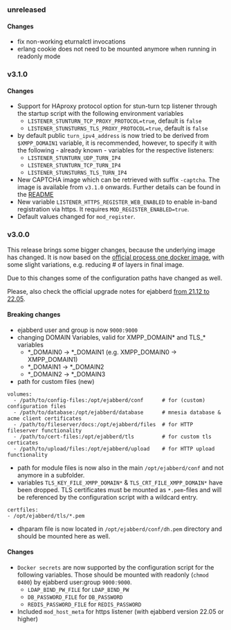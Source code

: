 ### unreleased

#### Changes
* fix non-working eturnalctl invocations
* erlang cookie does not need to be mounted anymore when running in readonly mode

### v3.1.0

#### Changes
* Support for HAproxy protocol option for stun-turn tcp listener through the startup script with the following environment variables
  * `LISTENER_STUNTURN_TCP_PROXY_PROTOCOL=true`, default is `false`
  * `LISTENER_STUNSTURNS_TLS_PROXY_PROTOCOL=true`, default is `false`
* by default public `turn_ipv4_address` is now tried to be derived from `$XMPP_DOMAIN1` variable, it is recommended, however, to specify it with the following - already known - variables for the respective listeners:
  * `LISTENER_STUNTURN_UDP_TURN_IP4`
  * `LISTENER_STUNTURN_TCP_TURN_IP4`
  * `LISTENER_STUNSTURNS_TLS_TURN_IP4`
* New CAPTCHA image which can be retrieved with suffix `-captcha`. The image is available from `v3.1.0` onwards. Further details can be found in the [README](https://github.com/sando38/docker-ejabberd-multiarch#CAPTCHA)
* New variable `LISTENER_HTTPS_REGISTER_WEB_ENABLED` to enable in-band registration via https. It requires `MOD_REGISTER_ENABLED=true`.
* Default values changed for `mod_register`.

### v3.0.0

This release brings some bigger changes, because the underlying image has changed. It is now based on the [official process one docker image](https://github.com/processone/ejabberd/blob/master/.github/container/Dockerfile), with some slight variations, e.g. reducing # of layers in final image.

Due to this changes some of the configuration paths have changed as well.

Please, also check the official upgrade notes for ejabberd [from 21.12 to 22.05](https://docs.ejabberd.im/admin/upgrade/from_21.12_to_22.05/).

#### Breaking changes
* ejabberd user and group is now `9000:9000`
* changing DOMAIN Variables, valid for XMPP_DOMAIN* and TLS_* variables
  * *_DOMAIN0 -> *_DOMAIN1 (e.g. XMPP_DOMAIN0 -> XMPP_DOMAIN1)
  * *_DOMAIN1 -> *_DOMAIN2
  * *_DOMAIN2 -> *_DOMAIN3
* path for custom files (new)
```
volumes:
  - /path/to/config-files:/opt/ejabberd/conf      # for (custom) configuration files
  - /path/to/database:/opt/ejabberd/database      # mnesia database & acme client certificates
  - /path/to/fileserver/docs:/opt/ejabberd/files  # for HTTP fileserver functionality
  - /path/to/cert-files:/opt/ejabberd/tls         # for custom tls certicates
  - /path/to/upload/files:/opt/ejabberd/upload    # for HTTP upload functionality
```
* path for module files is now also in the main `/opt/ejabberd/conf` and not anymore in a subfolder.
* variables `TLS_KEY_FILE_XMPP_DOMAIN*` & `TLS_CRT_FILE_XMPP_DOMAIN*` have been dropped. TLS certificates must be mounted as `*.pem`-files and will be referenced by the configuration script with a wildcard entry.
```
certfiles:
- /opt/ejabberd/tls/*.pem
```
* dhparam file is now located in `/opt/ejabberd/conf/dh.pem` directory and should be mounted here as well.

#### Changes
* `Docker secrets` are now supported by the configuration script for the following variables. Those should be mounted with readonly (`chmod 0400`) by ejabberd user:group `9000:9000`.
  * `LDAP_BIND_PW_FILE` for `LDAP_BIND_PW`
  * `DB_PASSWORD_FILE` for `DB_PASSWORD`
  * `REDIS_PASSWORD_FILE` for `REDIS_PASSWORD`
* Included `mod_host_meta` for https listener (with ejabberd version 22.05 or higher)
